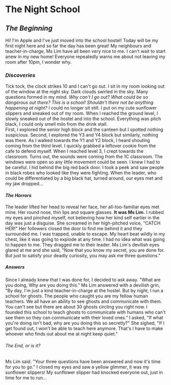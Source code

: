 # **The Night School**

## _The Beginning_

Hi! I'm Apple and I've just moved into the school hostel! Today will be my first night here and so far the day has been great! 
My neighbours and teacher-in-charge, Ms Lim have all been very nice to me. I can't wait to start anew in my new home!
Everyone repeatedly warns me about not leaving my room after 10pm, I wonder why.

### _Discoveries_ 

Tick tock, the clock strikes 10 and I can't go out. 
I sit in my room looking out of the window at the night sky. Dark clouds swirled in the sky. 
Many questions formed in my mind. _Why can't I go out? What could be so dangerous out there? This is a school! Shouldn't there not be anything happening at night?_
I could no longer sit still. I put on my cute sunflower slippers and sneaked out of my room. When I reached the ground level, I slowly sneaked out of the hostel and into the school. Everything was pitch black, I could only smell milo from the drink stall.  
First, I explored the senior high block and the canteen but I spotted nothing suspicious.
Second, I explored the Y3 and Y4 block but similarly, nothing was there.
As I walked towards the Y1 and Y2 block, I heard shouting coming from the third level. I quickly grabbed a leftover cookie from the cafe to defend myself. When I reached level 3, I crept towards the classroom. Turns out, the sounds were coming from the 1C classroom. The windows were open so any little movement could be seen. I knew I had to be careful.
I hid behind the big red back door. I took a peek and saw people in black robes who looked like they were fighting. When the leader, who could be differentiated by a big black hat, turned around, our eyes met and my jaw dropped...

#### _The Horrors_
The leader lifted her head to reveal her face, her all-too-familiar eyes met mine. Her round nose, thin lips and square glasses. __It was Ms Lim.__ I rubbed my eyes and pinched myself, not believing how her kind self earlier in the day was just a disguise. 
She screamed in her high-pitched voice, "CATCH HER!" Her followers closed the door to find me behind it and they surrounded me. I was trapped, unable to escape.
My heart beat wildly in my chest, like it was going to explode at any time. I had no idea what was going to happen to me. They dragged me to their leader. Ms Lim's devilish eyes glared at me and she said, "Now that you know my secret, you are done for. But just to satisfy your deadly curiosity, you may ask me three questions."

##### _Answers_
Since I already knew that I was done for, I decided to ask away. "What are you doing, Why are you doing this."
Ms Lim answered with a devilish grin, "By day, I'm just a kind teacher-in-charge at the hostel. But by night, I run a school for ghosts. The people who caught you are my fellow human teachers. We all have an ability to see ghosts and communicate with them. You can't see but there are about 30 ghosts circling you right now. I founded this school to teach ghosts to communicate with humans who can't see them so they can communicate with their loved ones." I asked, "If what you're doing isn't bad, why are you doing this so secretly?" She sighed, "If I get found out, I won't be able to teach here anymore. That's I have to make whoever who finds out about me at night keep quiet." 

###### _The End, or is it?_
Ms Lim said. "Your three questions have been answered and now it's time for you to go." I closed my eyes and saw a yellow glimmer, it was my sunflower slippers! My sunflower slipper had knocked everyone out, just in time for me to run...
